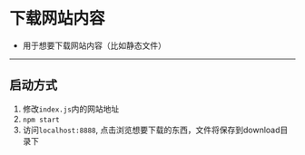 
# 下载网站内容

* 用于想要下载网站内容（比如静态文件）

---

## 启动方式

1. 修改`index.js`内的网站地址
2. `npm start`
3. 访问`localhost:8888`, 点击浏览想要下载的东西，文件将保存到download目录下
